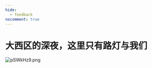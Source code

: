 ```yaml
---
hide:
  - feedback
nocomment: true
---
```


# 大西区的深夜，这里只有路灯与我们

![pSWkHz9.png](https://s1.ax1x.com/2023/02/09/pSWkHz9.png)